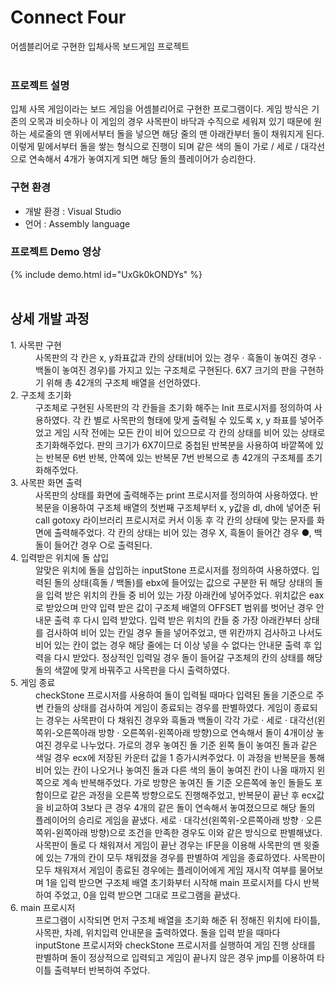 # Connect Four
어셈블리어로 구현한 입체사목 보드게임 프로젝트
<br><br>
### 프로젝트 설명
입체 사목 게임이라는 보드 게임을 어셈블리어로 구현한 프로그램이다. 게임 방식은 기존의 오목과 비슷하나 이 게임의 경우 사목판이 바닥과 수직으로 세워져 있기 때문에 원하는 세로줄의 맨 위에서부터 돌을 넣으면 해당 줄의 맨 아래칸부터 돌이 채워지게 된다. 이렇게 밑에서부터 돌을 쌓는 형식으로 진행이 되며 같은 색의 돌이 가로 / 세로 / 대각선으로 연속해서 4개가 놓여지게 되면 해당 돌의 플레이어가 승리한다.
<br>
### 구현 환경
- 개발 환경 : Visual Studio
- 언어 : Assembly language

### 프로젝트 Demo 영상
{% include demo.html id="UxGk0kONDYs" %} 
<br><br>
## 상세 개발 과정
<dl>
1. 사목판 구현
  <dd> 사목판의 각 칸은 x, y좌표값과 칸의 상태(비어 있는 경우 · 흑돌이 놓여진 경우 · 백돌이 놓여진 경우)를 가지고 있는 구조체로 구현된다. 6X7 크기의 판을 구현하기 위해 총 42개의 구조체 배열을 선언하였다.</dd>
2. 구조체 초기화
  <dd> 구조체로 구현된 사목판의 각 칸들을 초기화 해주는 Init 프로시저를 정의하여 사용하였다. 각 칸 별로 사목판의 형태에 맞게 출력될 수 있도록 x, y 좌표를 넣어주었고 게임 시작 전에는 모든 칸이 비어 있으므로 각 칸의 상태를 비어 있는 상태로 초기화해주었다. 판의 크기가 6X7이므로 중첩된 반복분을 사용하여 바깥쪽에 있는 반복문 6번 반복, 안쪽에 있는 반복문 7번 반복으로 총 42개의 구조체를 초기화해주었다.</dd>
3. 사목판 화면 출력
  <dd> 사목판의 상태를 화면에 출력해주는 print 프로시저를 정의하여 사용하였다. 반복문을 이용하여 구조체 배열의 첫번째 구조체부터 x, y값을 dl, dh에 넣어준 뒤 call gotoxy 라이브러리 프로시저로 커서 이동 후 각 칸의 상태에 맞는 문자를 화면에 출력해주었다. 각 칸의 상태는 비어 있는 경우 X, 흑돌이 들어간 경우 ●, 백돌이 들어간 경우 ○로 출력된다.</dd>
4. 입력받은 위치에 돌 삽입
  <dd> 알맞은 위치에 돌을 삽입하는 inputStone 프로시저를 정의하여 사용하였다. 입력된 돌의 상태(흑돌 / 백돌)를 ebx에 들어있는 값으로 구분한 뒤 해당 상태의 돌을 입력 받은 위치의 칸들 중 비어 있는 가장 아래칸에 넣어주었다. 위치값은 eax로 받았으며 만약 입력 받은 값이 구조체 배열의 OFFSET 범위를 벗어난 경우 안내문 출력 후 다시 입력 받았다. 입력 받은 위치의 칸들 중 가장 아래칸부터 상태를 검사하여 비어 있는 칸일 경우 돌을 넣어주었고, 맨 위칸까지 검사하고 나서도 비어 있는 칸이 없는 경우 해당 줄에는 더 이상 넣을 수 없다는 안내문 출력 후 입력을 다시 받았다. 정상적인 입력일 경우 돌이 들어갈 구조체의 칸의 상태를 해당 돌의 색깔에 맞게 바꿔주고 사목판을 다시 출력하였다.</dd>
5. 게임 종료  
  <dd> checkStone 프로시저를 사용하여 돌이 입력될 때마다 입력된 돌을 기준으로 주변 칸들의 상태를 검사하여 게임이 종료되는 경우를 판별하였다. 게임이 종료되는 경우는 사목판이 다 채워진 경우와 흑돌과 백돌이 각각 가로 · 세로 · 대각선(왼쪽위-오른쪽아래 방향 · 오른쪽위-왼쪽아래 방향)으로 연속해서 돌이 4개이상 놓여진 경우로 나누었다. 가로의 경우 놓여진 돌 기준 왼쪽 돌이 놓여진 돌과 같은 색일 경우 ecx에 저장된 카운터 값을 1 증가시켜주었다. 이 과정을 반복문을 통해 비어 있는 칸이 나오거나 놓여진 돌과 다른 색의 돌이 놓여진 칸이 나올 때까지 왼쪽으로 계속 반복해주었다. 가로 방향은 놓여진 돌 기준 오른쪽에 놓인 돌들도 포함이므로 같은 과정을 오른쪽 방향으로도 진행해주었고, 반복문이 끝난 후 ecx값을 비교하여 3보다 큰 경우 4개의 같은 돌이 연속해서 놓여졌으므로 해당 돌의 플레이어의 승리로 게임을 끝냈다. 세로 · 대각선(왼쪽위-오른쪽아래 방향 · 오른쪽위-왼쪽아래 방향)으로 조건을 만족한 경우도 이와 같은 방식으로 판별해냈다.
   사목판이 돌로 다 채워져서 게임이 끝난 경우는 IF문을 이용해 사목판의 맨 윗줄에 있는 7개의 칸이 모두 채워졌을 경우를 판별하여 게임을 종료하였다. 사목판이 모두 채워져서 게임이 종료된 경우에는 플레이어에게 게임 재시작 여부를 물어보며 1을 입력 받으면 구조체 배열 초기화부터 시작해 main 프로시저를 다시 반복하여 주었고, 0을 입력 받으면 그대로 프로그램을 끝냈다. </dd>
6. main 프로시저
  <dd> 프로그램이 시작되면 먼저 구조체 배열을 초기화 해준 뒤 정해진 위치에 타이틀, 사목판, 차례, 위치입력 안내문을 출력하였다. 돌을 입력 받을 때마다 inputStone 프로시저와 checkStone 프로시저를 실행하여 게임 진행 상태를 판별하며 돌이 정상적으로 입력되고 게임이 끝나지 않은 경우 jmp를 이용하여 타이틀 출력부터 반복하여 주었다. </dd>
</dl>
